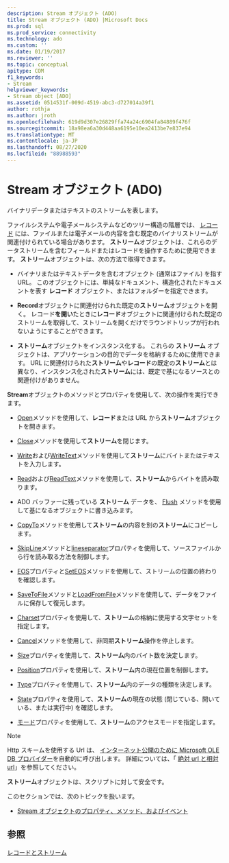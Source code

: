 ```yaml
---
description: Stream オブジェクト (ADO)
title: Stream オブジェクト (ADO) |Microsoft Docs
ms.prod: sql
ms.prod_service: connectivity
ms.technology: ado
ms.custom: ''
ms.date: 01/19/2017
ms.reviewer: ''
ms.topic: conceptual
apitype: COM
f1_keywords:
- Stream
helpviewer_keywords:
- Stream object [ADO]
ms.assetid: 0514531f-009d-4519-abc3-d727014a39f1
author: rothja
ms.author: jroth
ms.openlocfilehash: 619d9d307e26829ffa74a24c6904fa84889f476f
ms.sourcegitcommit: 18a98ea6a30d448aa6195e10ea2413be7e837e94
ms.translationtype: MT
ms.contentlocale: ja-JP
ms.lasthandoff: 08/27/2020
ms.locfileid: "88988593"
---
```

# <a name="stream-object-ado"></a>Stream オブジェクト (ADO)
バイナリデータまたはテキストのストリームを表します。  
  
 ファイルシステムや電子メールシステムなどのツリー構造の階層では、 [レコード](./record-object-ado.md) には、ファイルまたは電子メールの内容を含む既定のバイナリストリームが関連付けられている場合があります。 **ストリーム**オブジェクトは、これらのデータストリームを含むフィールドまたはレコードを操作するために使用できます。 **ストリーム**オブジェクトは、次の方法で取得できます。  
  
-   バイナリまたはテキストデータを含むオブジェクト (通常はファイル) を指す URL。 このオブジェクトには、単純なドキュメント、構造化されたドキュメントを表す **レコード** オブジェクト、またはフォルダーを指定できます。  
  
-   **Record**オブジェクトに関連付けられた既定の**ストリーム**オブジェクトを開く。 レコード**を開い**たときに**レコード**オブジェクトに関連付けられた既定のストリームを取得して、ストリームを開くだけでラウンドトリップが行われないようにすることができます。  
  
-   **ストリーム**オブジェクトをインスタンス化する。 これらの **ストリーム** オブジェクトは、アプリケーションの目的でデータを格納するために使用できます。 URL に関連付けられた**ストリーム**や**レコード**の既定の**ストリーム**とは異なり、インスタンス化された**ストリーム**には、既定で基になるソースとの関連付けがありません。  
  
 **Stream**オブジェクトのメソッドとプロパティを使用して、次の操作を実行できます。  
  
-   [Open](./open-method-ado-stream.md)メソッドを使用して、**レコード**または URL から**ストリーム**オブジェクトを開きます。  
  
-   [Close](./close-method-ado.md)メソッドを使用して**ストリーム**を閉じます。  
  
-   [Write](./write-method.md)および[WriteText](./writetext-method.md)メソッドを使用して**ストリーム**にバイトまたはテキストを入力します。  
  
-   [Read](./read-method.md)および[ReadText](./readtext-method.md)メソッドを使用して、**ストリーム**からバイトを読み取ります。  
  
-   ADO バッファーに残っている **ストリーム** データを、 [Flush](./flush-method-ado.md) メソッドを使用して基になるオブジェクトに書き込みます。  
  
-   [CopyTo](./copyto-method-ado.md)メソッドを使用して**ストリーム**の内容を別の**ストリーム**にコピーします。  
  
-   [SkipLine](./skipline-method.md)メソッドと[lineseparator](./lineseparator-property-ado.md)プロパティを使用して、ソースファイルから行を読み取る方法を制御します。  
  
-   [EOS](./eos-property.md)プロパティと[SetEOS](./seteos-method.md)メソッドを使用して、ストリームの位置の終わりを確認します。  
  
-   [SaveToFile](./savetofile-method.md)メソッドと[LoadFromFile](./loadfromfile-method-ado.md)メソッドを使用して、データをファイルに保存して復元します。  
  
-   [Charset](./charset-property-ado.md)プロパティを使用して、**ストリーム**の格納に使用する文字セットを指定します。  
  
-   [Cancel](./cancel-method-ado.md)メソッドを使用して、非同期**ストリーム**操作を停止します。  
  
-   [Size](./size-property-ado-stream.md)プロパティを使用して、**ストリーム**内のバイト数を決定します。  
  
-   [Position](./position-property-ado.md)プロパティを使用して、**ストリーム**内の現在位置を制御します。  
  
-   [Type](./type-property-ado-stream.md)プロパティを使用して、**ストリーム**内のデータの種類を決定します。  
  
-   [State](./state-property-ado.md)プロパティを使用して、**ストリーム**の現在の状態 (閉じている、開いている、または実行中) を確認します。  
  
-   [モード](./mode-property-ado.md)プロパティを使用して、**ストリーム**のアクセスモードを指定します。  
  
> [!NOTE]
>  Http スキームを使用する Url は、 [インターネット公開のために Microsoft OLE DB プロバイダー](../../guide/appendixes/microsoft-ole-db-provider-for-internet-publishing.md)を自動的に呼び出します。 詳細については、「 [絶対 url と相対 url](../../guide/data/absolute-and-relative-urls.md)」を参照してください。  
  
 **ストリーム**オブジェクトは、スクリプトに対して安全です。  
  
 このセクションでは、次のトピックを扱います。  
  
-   [Stream オブジェクトのプロパティ、メソッド、およびイベント](./stream-object-properties-methods-and-events.md)  
  
## <a name="see-also"></a>参照  
 [レコードとストリーム](../../guide/data/records-and-streams.md)